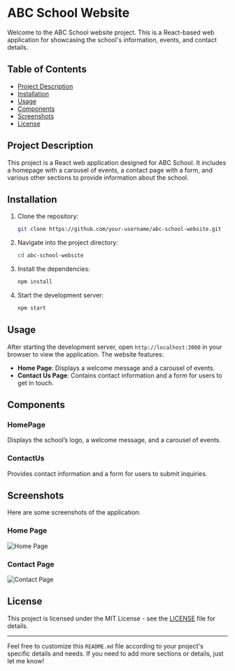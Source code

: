 # ABC School Website

Welcome to the ABC School website project. This is a React-based web application for showcasing the school's information, events, and contact details.

## Table of Contents

- [Project Description](#project-description)
- [Installation](#installation)
- [Usage](#usage)
- [Components](#components)
- [Screenshots](#screenshots)
- [License](#license)

## Project Description

This project is a React web application designed for ABC School. It includes a homepage with a carousel of events, a contact page with a form, and various other sections to provide information about the school.

## Installation

1. Clone the repository:
    ```bash
    git clone https://github.com/your-username/abc-school-website.git
    ```

2. Navigate into the project directory:
    ```bash
    cd abc-school-website
    ```

3. Install the dependencies:
    ```bash
    npm install
    ```

4. Start the development server:
    ```bash
    npm start
    ```

## Usage

After starting the development server, open `http://localhost:3000` in your browser to view the application. The website features:

- **Home Page**: Displays a welcome message and a carousel of events.
- **Contact Us Page**: Contains contact information and a form for users to get in touch.

## Components

### HomePage

Displays the school’s logo, a welcome message, and a carousel of events.

### ContactUs

Provides contact information and a form for users to submit inquiries.

## Screenshots

Here are some screenshots of the application:

### Home Page
![Home Page](https://example.com/path-to-homepage-screenshot.jpg)

### Contact Page
![Contact Page](https://example.com/path-to-contactpage-screenshot.jpg)

## License

This project is licensed under the MIT License - see the [LICENSE](LICENSE) file for details.

---

Feel free to customize this `README.md` file according to your project's specific details and needs. If you need to add more sections or details, just let me know!
